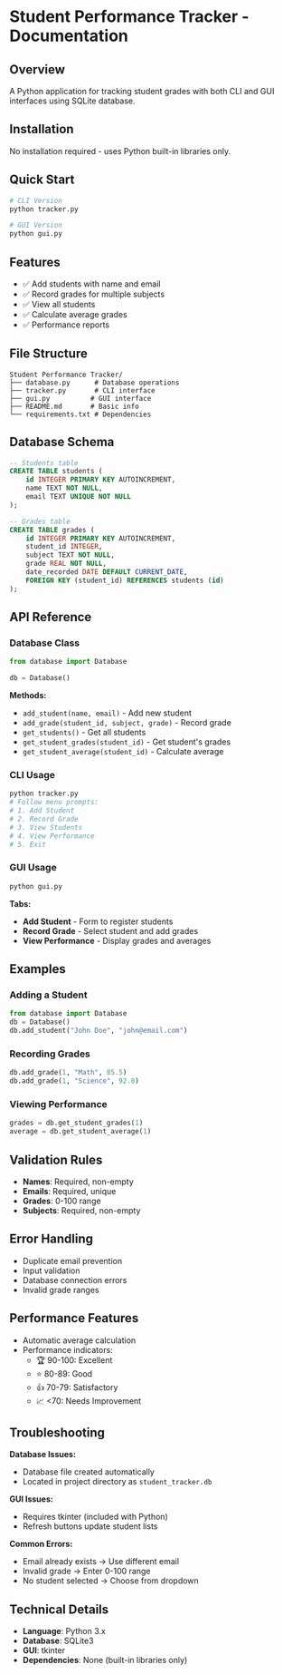 # Student Performance Tracker - Documentation

## Overview
A Python application for tracking student grades with both CLI and GUI interfaces using SQLite database.

## Installation
No installation required - uses Python built-in libraries only.

## Quick Start
```bash
# CLI Version
python tracker.py

# GUI Version  
python gui.py
```

## Features
- ✅ Add students with name and email
- ✅ Record grades for multiple subjects
- ✅ View all students
- ✅ Calculate average grades
- ✅ Performance reports

## File Structure
```
Student Performance Tracker/
├── database.py      # Database operations
├── tracker.py       # CLI interface
├── gui.py          # GUI interface
├── README.md       # Basic info
└── requirements.txt # Dependencies
```

## Database Schema
```sql
-- Students table
CREATE TABLE students (
    id INTEGER PRIMARY KEY AUTOINCREMENT,
    name TEXT NOT NULL,
    email TEXT UNIQUE NOT NULL
);

-- Grades table
CREATE TABLE grades (
    id INTEGER PRIMARY KEY AUTOINCREMENT,
    student_id INTEGER,
    subject TEXT NOT NULL,
    grade REAL NOT NULL,
    date_recorded DATE DEFAULT CURRENT_DATE,
    FOREIGN KEY (student_id) REFERENCES students (id)
);
```

## API Reference

### Database Class
```python
from database import Database

db = Database()
```

**Methods:**
- `add_student(name, email)` - Add new student
- `add_grade(student_id, subject, grade)` - Record grade
- `get_students()` - Get all students
- `get_student_grades(student_id)` - Get student's grades
- `get_student_average(student_id)` - Calculate average

### CLI Usage
```bash
python tracker.py
# Follow menu prompts:
# 1. Add Student
# 2. Record Grade  
# 3. View Students
# 4. View Performance
# 5. Exit
```

### GUI Usage
```bash
python gui.py
```
**Tabs:**
- **Add Student** - Form to register students
- **Record Grade** - Select student and add grades
- **View Performance** - Display grades and averages

## Examples

### Adding a Student
```python
from database import Database
db = Database()
db.add_student("John Doe", "john@email.com")
```

### Recording Grades
```python
db.add_grade(1, "Math", 85.5)
db.add_grade(1, "Science", 92.0)
```

### Viewing Performance
```python
grades = db.get_student_grades(1)
average = db.get_student_average(1)
```

## Validation Rules
- **Names**: Required, non-empty
- **Emails**: Required, unique
- **Grades**: 0-100 range
- **Subjects**: Required, non-empty

## Error Handling
- Duplicate email prevention
- Input validation
- Database connection errors
- Invalid grade ranges

## Performance Features
- Automatic average calculation
- Performance indicators:
  - 🏆 90-100: Excellent
  - ⭐ 80-89: Good  
  - 👍 70-79: Satisfactory
  - 📈 <70: Needs Improvement

## Troubleshooting

**Database Issues:**
- Database file created automatically
- Located in project directory as `student_tracker.db`

**GUI Issues:**
- Requires tkinter (included with Python)
- Refresh buttons update student lists

**Common Errors:**
- Email already exists → Use different email
- Invalid grade → Enter 0-100 range
- No student selected → Choose from dropdown

## Technical Details
- **Language**: Python 3.x
- **Database**: SQLite3
- **GUI**: tkinter
- **Dependencies**: None (built-in libraries only)